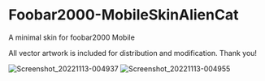 # Foobar2000-MobileSkinAlienCat
A minimal skin for foobar2000 Mobile

All vector artwork is included for distribution and modification. Thank you!


![Screenshot_20221113-004937](https://user-images.githubusercontent.com/16135535/201508002-14ddac36-2e4c-4d03-b57a-248f7fd91e41.png)
![Screenshot_20221113-004955](https://user-images.githubusercontent.com/16135535/201508005-f7d8baa6-cdbc-42e9-b8c6-f84c1683aee2.png)



